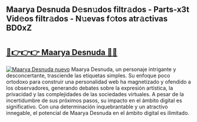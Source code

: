 ## Maarya Desnuda D𝚎sn𝚞dos filtr𝚊dos - Parts-x3t Vid𝚎os filtr𝚊dos - N𝚞evas f𝚘tos atr𝚊ctivas BD0xZ

# <h2><a href="http://mb6pst.tromn.icu/?c=Maarya+Desnuda">🔗👉👉👉 Maarya Desnuda 🔗🔗</a></h2>

[![Maarya Desnuda nuevo](https://i.imgur.com/pEAQMta.gif)](http://mb6pst.tromn.icu/?c=Maarya+Desnuda)
Maarya Desnuda, un personaje intrigante y desconcertante, trasciende las etiquetas simples. Su enfoque poco ortodoxo para construir una personalidad web ha magnetizado y ofendido a los observadores, generando debates sobre la expresión artística, la privacidad y las complejidades de las sociedades virtuales. A pesar de la incertidumbre de sus próximos pasos, su impacto en el ámbito digital es significativo. Con una determinación inquebrantable y un atractivo innegable, el potencial de Maarya Desnuda en el ámbito digital es ilimitado.
